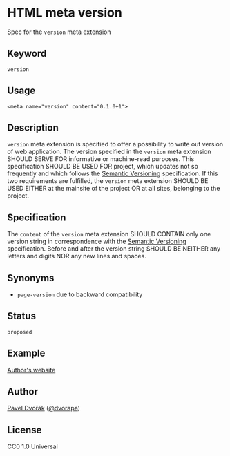 # HTML meta version

Spec for the `version` meta extension

## Keyword

    version

## Usage

    <meta name="version" content="0.1.0+1">

## Description

`version` meta extension is specified to offer a possibility to write out version of web application. The version specified in the `version` meta extension SHOULD SERVE FOR informative or machine-read purposes. This specification SHOULD BE USED FOR project, which updates not so frequently and which follows the [Semantic Versioning](http://semver.org/) specification. If this two requirements are fulfilled, the `version` meta extension SHOULD BE USED EITHER at the mainsite of the project OR at all sites, belonging to the project.

## Specification

The `content` of the `version` meta extension SHOULD CONTAIN only one version string in correspondence with the [Semantic Versioning](http://semver.org/) specification. Before and after the version string SHOULD BE NEITHER any letters and digits NOR any new lines and spaces.

## Synonyms

* `page-version` due to backward compatibility

## Status

    proposed

## Example

[Author's website](http://www.dvorapa.cz/)

## Author

[Pavel Dvořák](https://github.com/dvorapa) ([@dvorapa](https://twitter.com/dvorapa))

## License

CC0 1.0 Universal